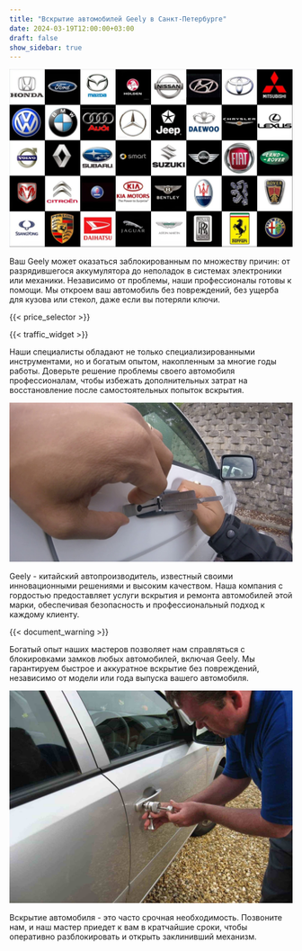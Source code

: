 ```yaml
---
title: "Вскрытие автомобилей Geely в Санкт-Петербурге"
date: 2024-03-19T12:00:00+03:00
draft: false
show_sidebar: true
---
```


![логотипы авто](../car_logo.jpg)

Ваш Geely может оказаться заблокированным по множеству причин: от разрядившегося аккумулятора до неполадок в системах электроники или механики. Независимо от проблемы, наши профессионалы готовы к помощи. Мы откроем ваш автомобиль без повреждений, без ущерба для кузова или стекол, даже если вы потеряли ключи.

{{< price_selector >}}

{{< traffic_widget >}}

Наши специалисты обладают не только специализированными инструментами, но и богатым опытом, накопленным за многие годы работы. Доверьте решение проблемы своего автомобиля профессионалам, чтобы избежать дополнительных затрат на восстановление после самостоятельных попыток вскрытия.

![вскрытие машины без повреждений](../car.jpg)

Geely - китайский автопроизводитель, известный своими инновационными решениями и высоким качеством. Наша компания с гордостью предоставляет услуги вскрытия и ремонта автомобилей этой марки, обеспечивая безопасность и профессиональный подход к каждому клиенту.

{{< document_warning >}}

Богатый опыт наших мастеров позволяет нам справляться с блокировками замков любых автомобилей, включая Geely. Мы гарантируем быстрое и аккуратное вскрытие без повреждений, независимо от модели или года выпуска вашего автомобиля.

![процесс вскртия авто](../car_open.jpg)

Вскрытие автомобиля - это часто срочная необходимость. Позвоните нам, и наш мастер приедет к вам в кратчайшие сроки, чтобы оперативно разблокировать и открыть заклинивший механизм.